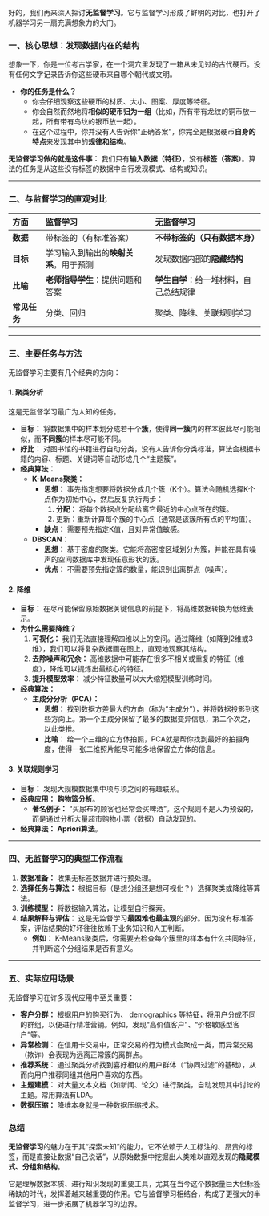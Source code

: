 好的，我们再来深入探讨**无监督学习**。它与监督学习形成了鲜明的对比，也打开了机器学习另一扇充满想象力的大门。

### 一、核心思想：发现数据内在的结构

想象一下，你是一位考古学家，在一个洞穴里发现了一箱从未见过的古代硬币。没有任何文字记录告诉你这些硬币来自哪个朝代或文明。

*   **你的任务是什么？**
    *   你会仔细观察这些硬币的材质、大小、图案、厚度等特征。
    *   你会自然而然地将**相似的硬币归为一组**（比如，所有带有龙纹的铜币放一起，所有带有鸟纹的银币放一起）。
    *   在这个过程中，你并没有人告诉你“正确答案”，你完全是根据硬币**自身的特点**来发现其中的**规律和结构**。

**无监督学习做的就是这件事：** 我们只有**输入数据（特征）**，没有**标签（答案）**。算法的任务是从这些没有标签的数据中自行发现模式、结构或知识。

---

### 二、与监督学习的直观对比

| 方面 | 监督学习 | 无监督学习 |
| :--- | :--- | :--- |
| **数据** | 带标签的（有标准答案） | **不带标签的（只有数据本身）** |
| **目标** | 学习输入到输出的**映射关系**，用于预测 | 发现数据内部的**隐藏结构** |
| **比喻** | **老师指导学生**：提供问题和答案 | **学生自学**：给一堆材料，自己总结规律 |
| **常见任务** | 分类、回归 | 聚类、降维、关联规则学习 |

---

### 三、主要任务与方法

无监督学习主要有几个经典的方向：

#### 1. 聚类分析

这是无监督学习最广为人知的任务。

*   **目标：** 将数据集中的样本划分成若干个**簇**，使得**同一簇**内的样本彼此尽可能相似，而**不同簇**的样本尽可能不同。
*   **好比：** 对图书馆的书籍进行自动分类，没有人告诉你分类标准，算法会根据书籍的内容、标题、关键词等自动形成几个“主题簇”。
*   **经典算法：**
    *   **K-Means聚类：**
        *   **思想：** 事先指定想要将数据分成几个簇（K个）。算法会随机选择K个点作为初始中心，然后反复执行两步：
            1.  **分配：** 将每个数据点分配给离它最近的中心点所在的簇。
            2. 更新：重新计算每个簇的中心点（通常是该簇所有点的平均值）。
        *   **缺点：** 需要预先指定K值，且对异常值敏感。
    *   **DBSCAN：**
        *   **思想：** 基于密度的聚类。它能将高密度区域划分为簇，并能在具有噪声的空间数据库中发现任意形状的簇。
        *   **优点：** 不需要预先指定簇的数量，能识别出离群点（噪声）。



#### 2. 降维

*   **目标：** 在尽可能保留原始数据关键信息的前提下，将高维数据转换为低维表示。
*   **为什么需要降维？**
    1.  **可视化：** 我们无法直接理解四维以上的空间。通过降维（如降到2维或3维），我们可以将复杂数据画在图上，直观地观察其结构。
    2.  **去除噪声和冗余：** 高维数据中可能存在很多不相关或重复的特征（维度），降维可以提炼出最核心的特征。
    3.  **提升模型效率：** 减少特征数量可以大大缩短模型训练时间。
*   **经典算法：**
    *   **主成分分析（PCA）：**
        *   **思想：** 找到数据方差最大的方向（称为“主成分”），并将数据投影到这些方向上。第一个主成分保留了最多的数据变异信息，第二个次之，以此类推。
        *   **比喻：** 给一个三维的立方体拍照，PCA就是帮你找到最好的拍摄角度，使得一张二维照片能尽可能多地保留立方体的信息。



#### 3. 关联规则学习

*   **目标：** 发现大规模数据集中项与项之间的有趣联系。
*   **经典应用：** **购物篮分析**。
    *   **著名例子：** “买尿布的顾客也经常会买啤酒”。这个规则不是人为预设的，而是通过分析大量超市购物小票（数据）自动发现的。
*   **经典算法：** **Apriori算法**。

---

### 四、无监督学习的典型工作流程

1.  **数据准备：** 收集无标签数据并进行预处理。
2.  **选择任务与算法：** 根据目标（是想分组还是想可视化？）选择聚类或降维等算法。
3.  **训练模型：** 将数据输入算法，让模型自行探索。
4.  **结果解释与评估：** 这是无监督学习**最困难也最主观**的部分。因为没有标准答案，评估结果的好坏往往依赖于业务知识和人工判断。
    *   **例如：** K-Means聚类后，你需要去检查每个簇里的样本有什么共同特征，并判断这个分组结果是否有意义。

---

### 五、实际应用场景

无监督学习在许多现代应用中至关重要：

*   **客户分群：** 根据用户的购买行为、 demographics 等特征，将用户分成不同的群组，以便进行精准营销。例如，发现“高价值客户”、“价格敏感型客户”等。
*   **异常检测：** 在信用卡交易中，正常交易的行为模式会聚成一类，而异常交易（欺诈）会表现为远离正常簇的离群点。
*   **推荐系统：** 通过聚类分析找到喜好相似的用户群体（“协同过滤”的基础），从而向用户推荐同组其他用户喜欢的东西。
*   **主题建模：** 对大量文本文档（如新闻、论文）进行聚类，自动发现其中讨论的主题。常用算法有LDA。
*   **数据压缩：** 降维本身就是一种数据压缩技术。

### 总结

**无监督学习**的魅力在于其“探索未知”的能力。它不依赖于人工标注的、昂贵的标签，而是直接让数据“自己说话”，从原始数据中挖掘出人类难以直观发现的**隐藏模式、分组和结构**。

它是理解数据本质、进行知识发现的重要工具，尤其在当今这个数据量巨大但标签稀缺的时代，发挥着越来越重要的作用。它与监督学习相结合，构成了更强大的半监督学习，进一步拓展了机器学习的边界。